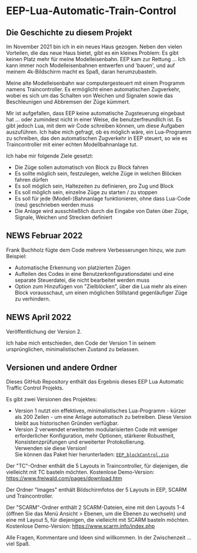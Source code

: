 # EEP-Lua-Automatic-Train-Control

## Die Geschichte zu diesem Projekt

Im November 2021 bin ich in ein neues Haus gezogen. Neben den vielen Vorteilen, die das neue Haus bietet, gibt es ein kleines Problem: Es gibt keinen Platz mehr für meine Modelleisenbahn. EEP kam zur Rettung ... Ich kann immer noch Modelleisenbahnen entwerfen und 'bauen', und auf meinem 4k-Bildschirm macht es Spaß, daran herumzubasteln.

Meine alte Modelleisenbahn war computergesteuert mit einem Programm namens Traincontroller. Es ermöglicht einen automatischen Zugverkehr, wobei es sich um das Schalten von Weichen und Signalen sowie das Beschleunigen und Abbremsen der Züge kümmert.

Mir ist aufgefallen, dass EEP keine automatische Zugsteuerung eingebaut hat ... oder zumindest nicht in einer Weise, die benutzerfreundlich ist. Es gibt jedoch Lua, mit dem wir Code schreiben können, um diese Aufgaben auszuführen. Ich habe mich gefragt, ob es möglich wäre, ein Lua-Programm zu schreiben, das den automatischen Zugverkehr in EEP steuert, so wie es Traincontroller mit einer echten Modellbahnanlage tut.

Ich habe mir folgende Ziele gesetzt:

- Die Züge sollen automatisch von Block zu Block fahren
- Es sollte möglich sein, festzulegen, welche Züge in welchen Blöcken fahren dürfen
- Es soll möglich sein, Haltezeiten zu definieren, pro Zug und Block
- Es soll möglich sein, einzelne Züge zu starten / zu stoppen
- Es soll für jede (Modell-)Bahnanlage funktionieren, ohne dass Lua-Code (neu)  geschrieben werden muss
- Die Anlage wird ausschließlich durch die Eingabe von Daten über Züge, Signale, Weichen und Strecken definiert

## NEWS Februar 2022

Frank Buchholz fügte dem Code mehrere Verbesserungen hinzu, wie zum Beispiel:

- Automatische Erkennung von platzierten Zügen
- Aufteilen des Codes in eine Benutzerkonfigurationsdatei und eine separate Steuerdatei, die nicht bearbeitet werden muss
- Option zum Hinzufügen von "Zielblöcken", über die Lua mehr als einen Block vorausschaut, um einen möglichen Stillstand gegenläufiger Züge zu verhindern.

## NEWS April 2022

Veröffentlichung der Version 2.

Ich habe mich entschieden, den Code der Version 1 in seinem ursprünglichen, minimalistischen Zustand zu belassen.

## Versionen und andere Ordner

Dieses GitHub Repository enthält das Ergebnis dieses EEP Lua Automatic Traffic Control Projekts.

Es gibt zwei Versionen des Projektes:

- Version 1 nutzt ein effektives, minimalistisches Lua-Programm - kürzer als 200 Zeilen - um eine Anlage automatisch zu betreiben. Diese Version bleibt aus historischen Gründen verfügbar.
- Version 2 verwendet erweiterten modularisierten Code mit weniger erforderlicher Konfiguration, mehr Optionen, stärkerer Robustheit, Konsistenzprüfungen und erweiterter Protokollierung.  
Verwenden sie diese Version!  
Sie können das Paket hier herunterladen:
[`EEP_blockControl.zip`](https://github.com/FrankBuchholz/EEP-LUA-Automatic-Train-Control/raw/main/blockControl_Version_2/EEP_blockControl.zip)

Der "TC"-Ordner enthält die 5 Layouts in Traincontroller, für diejenigen, die vielleicht mit TC basteln möchten. Kostenlose Demo-Version: <https://www.freiwald.com/pages/download.htm>

Der Ordner "Images" enthält Bildschirmfotos der 5 Layouts in EEP, SCARM und Traincontroller.

Der "SCARM"-Ordner enthält 2 SCARM-Dateien, eine mit den Layouts 1-4 (öffnen Sie das Menü Ansicht > Ebenen, um die Ebenen zu wechseln) und eine mit Layout 5, für diejenigen, die vielleicht mit SCARM basteln möchten. Kostenlose Demo-Version: <https://www.scarm.info/index.php>

Alle Fragen, Kommentare und Ideen sind willkommen. In der Zwischenzeit ... viel Spaß.
